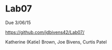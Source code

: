 # Lab07
Due 3/06/15

https://github.com/jdbivens42/Lab07/

Katherine (Katie) Brown, Joe Bivens, Curtis Patel

